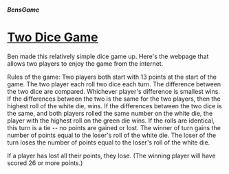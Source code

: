 ##### BensGame

# [Two Dice Game](https://psynut.github.io/BensGame/)

Ben made this relatively simple dice game up. Here's the webpage that allows two players to enjoy the game from the internet.

Rules of the game:
Two players both start with 13 points at the start of the game.
The two player each roll two dice each turn. The difference between the two dice are compared. Whichever player's difference is smallest wins.
If the differences between the two is the same for the two players, then the highest roll of the white die, wins.
If the differences between the two dice is the same, and both players rolled the same number on the white die, the player with the highest roll on the green die wins.
If the rolls are identical, this turn is a tie -- no points are gained or lost.
The winner of turn gains the number of points equal to the loser's roll of the white die.
The loser of the turn loses the number of points equal to the loser's roll of the white die.

If a player has lost all their points, they lose. (The winning player will have scored 26 or more points.)
